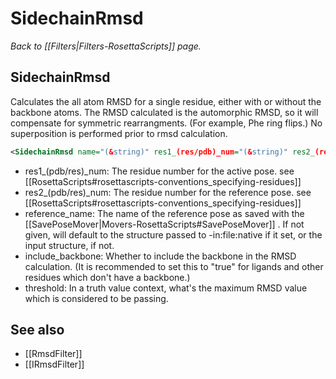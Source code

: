 # SidechainRmsd
*Back to [[Filters|Filters-RosettaScripts]] page.*
## SidechainRmsd

Calculates the all atom RMSD for a single residue, either with or without the backbone atoms. The RMSD calculated is the automorphic RMSD, so it will compensate for symmetric rearrangments. (For example, Phe ring flips.) No superposition is performed prior to rmsd calculation.

```xml
<SidechainRmsd name="(&string)" res1_(res/pdb)_num="(&string)" res2_(res/pdb)_num="(&string)" reference_name="(&string)" include_backbone="(0 &bool)" threshold="(1.0 &real)" />
```

-   res1\_(pdb/res)\_num: The residue number for the active pose. see [[RosettaScripts#rosettascripts-conventions_specifying-residues]]
-   res2\_(pdb/res)\_num: The residue number for the reference pose. see [[RosettaScripts#rosettascripts-conventions_specifying-residues]]
-   reference\_name: The name of the reference pose as saved with the [[SavePoseMover|Movers-RosettaScripts#SavePoseMover]] . If not given, will default to the structure passed to -in:file:native if it set, or the input structure, if not.
-   include\_backbone: Whether to include the backbone in the RMSD calculation. (It is recommended to set this to "true" for ligands and other residues which don't have a backbone.)
-   threshold: In a truth value context, what's the maximum RMSD value which is considered to be passing.

## See also

* [[RmsdFilter]]
* [[IRmsdFilter]]
